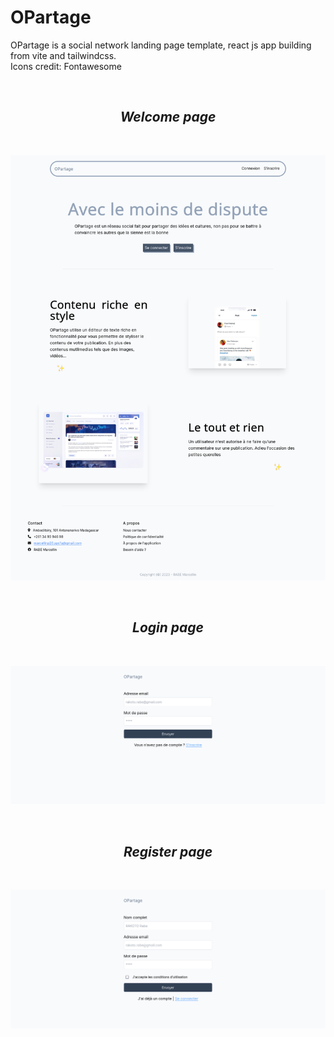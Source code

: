# OPartage
OPartage is a social network landing page template, react js app building from vite and tailwindcss. <br/>
Icons credit: Fontawesome

<br/>
<div align="center"><h2><i>Welcome page</i></h2></div>
<br/>


![welcome page](./src/assets/img/screenshots/welcome-page.png)

<br/>
<div align="center"><h2><i>Login page</i></h2></div>
<br/>

![login page](./src/assets/img/screenshots/login-page.png) 

<br/>
<div align="center"><h2><i>Register page</i></h2></div>
<br/>

![sign up page](./src/assets/img/screenshots/sign-up-page.png) 
